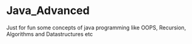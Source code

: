 # Java_Advanced
Just for fun some concepts of java programming like OOPS, Recursion, Algorithms and Datastructures etc
